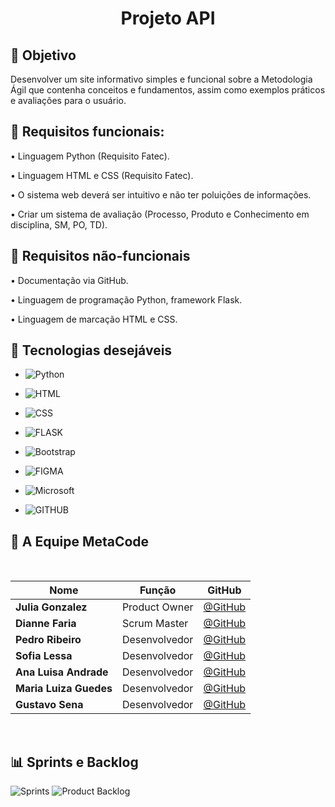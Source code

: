 <h1 align="center"> Projeto API </h1>


## 🎯 Objetivo
 Desenvolver um site informativo simples e funcional sobre a Metodologia Ágil que contenha conceitos e fundamentos, assim como exemplos práticos e avaliações para o usuário.
 

## 📍 Requisitos funcionais:
•	Linguagem Python (Requisito Fatec).

•	Linguagem HTML e CSS (Requisito Fatec).

•	O sistema web deverá ser intuitivo e não ter poluições de informações.

•	Criar um sistema de avaliação (Processo, Produto e Conhecimento em disciplina, SM, PO, TD).


## 📍 Requisitos não-funcionais

•	Documentação via GitHub.

•	Linguagem de programação Python, framework Flask.

•	Linguagem de marcação HTML e CSS.

## 🔧 Tecnologias desejáveis

- ![Python](https://img.shields.io/badge/Python-14354C?style=for-the-badge&logo=python&logoColor=white)

- ![HTML](https://img.shields.io/badge/HTML5-E34F26?style=for-the-badge&logo=html5&logoColor=white)

- ![CSS](https://img.shields.io/badge/CSS-239120?&style=for-the-badge&logo=css3&logoColor=white)

- ![FLASK](https://img.shields.io/badge/Flask-000000?style=for-the-badge&logo=flask&logoColor=white) 

- ![Bootstrap](https://img.shields.io/badge/Bootstrap-563D7C?style=for-the-badge&logo=bootstrap&logoColor=white) 

- ![FIGMA](https://img.shields.io/badge/Figma-F24E1E?style=for-the-badge&logo=figma&logoColor=white) 

- ![Microsoft](https://img.shields.io/badge/Microsoft_Office-D83B01?style=for-the-badge&logo=microsoft-office&logoColor=white)

- ![GITHUB](https://img.shields.io/badge/GitHub-100000?style=for-the-badge&logo=github&logoColor=white)

## 👤 A Equipe MetaCode

<br>

|Nome|Função|GitHub|
| -------- |-------- |-------- |
|**Julia Gonzalez**|Product Owner|[@GitHub](https://github.com/juliagonzalezmoreira)
|**Dianne Faria**|Scrum Master|[@GitHub](https://github.com/DianneFaria)
|**Pedro Ribeiro**|Desenvolvedor|[@GitHub](https://github.com/Pedro-H-Ribeiro)
|**Sofia Lessa**|Desenvolvedor|[@GitHub](https://github.com/sofialessaa)
|**Ana Luisa Andrade**|Desenvolvedor|[@GitHub](https://github.com/LuisaAndrade28)
|**Maria Luiza Guedes**|Desenvolvedor|[@GitHub](https://github.com/mluizaguedes)
|**Gustavo Sena**|Desenvolvedor|[@GitHub](https://github.com/gustavosenamp)

</br>

## 📊 Sprints e Backlog

![Sprints](https://user-images.githubusercontent.com/110678185/226962420-2665294d-f577-4b2f-bcdb-9536a1baccfb.png)
![Product Backlog](https://user-images.githubusercontent.com/110678185/226962428-6c2bf137-f370-4021-b3a9-bef7a78adec3.png)
